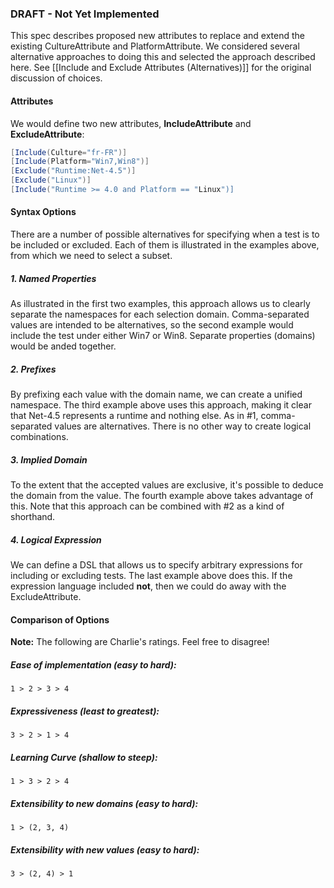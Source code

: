 ### DRAFT - Not Yet Implemented

This spec describes proposed new attributes to replace and extend the existing CultureAttribute and PlatformAttribute. We considered several alternative approaches to doing this and selected the approach described here. See [[Include and Exclude Attributes (Alternatives)]] for the original discussion of choices.

#### Attributes

We would define two new attributes, **IncludeAttribute** and **ExcludeAttribute**:

```C#
[Include(Culture="fr-FR")]
[Include(Platform="Win7,Win8")]
[Exclude("Runtime:Net-4.5")]
[Exclude("Linux")]
[Include("Runtime >= 4.0 and Platform == "Linux")]
```

#### Syntax Options

There are a number of possible alternatives for specifying when a test is to be included or excluded. Each of them is illustrated in the examples above, from which we need to select a subset.

##### 1. Named Properties

As illustrated in the first two examples, this approach allows us to clearly separate the namespaces for each selection domain. Comma-separated values are intended to be alternatives, so the second example would include the test under either Win7 or Win8. Separate properties (domains) would be anded together.

##### 2. Prefixes

By prefixing each value with the domain name, we can create a unified namespace. The third example above uses this approach, making it clear that Net-4.5 represents a runtime and nothing else. As in #1, comma-separated values are alternatives. There is no other way to create logical combinations.

##### 3. Implied Domain

To the extent that the accepted values are exclusive, it's possible to deduce the domain from the value. The fourth example above takes advantage of this. Note that this approach can be combined with #2 as a kind of shorthand.

##### 4. Logical Expression

We can define a DSL that allows us to specify arbitrary expressions for including or excluding tests. The last example above does this. If the expression language included **not**, then we could do away with the ExcludeAttribute.

#### Comparison of Options

**Note:** The following are Charlie's ratings. Feel free to disagree!

##### Ease of implementation (easy to hard):
    1 > 2 > 3 > 4

##### Expressiveness (least to greatest):
    3 > 2 > 1 > 4

##### Learning Curve (shallow to steep):
    1 > 3 > 2 > 4

##### Extensibility to new domains (easy to hard):
    1 > (2, 3, 4)

##### Extensibility with new values (easy to hard):
    3 > (2, 4) > 1